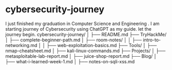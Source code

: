 # cybersecurity-journey
I just finished my graduation in Computer Science and Engineering . I am starting journey of Cybersecurity using ChatGPT as my guide. let the journey begin.
cybersecurity-journey/
│
├── README.md
├── TryHackMe/
│   ├── complete-beginner-path.md
│   ├── room-notes/
│   │   ├── intro-to-networking.md
│   │   ├── web-exploitation-basics.md
├── Tools/
│   ├── nmap-cheatsheet.md
│   ├── kali-linux-commands.md
├── Projects/
│   ├── metasploitable-lab-report.md
│   ├── juice-shop-report.md
├── Blog/
│   ├── what-i-learned-week-1.md
│   ├── notes-on-sqli-xss.md
